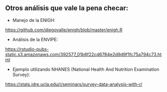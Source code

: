 ## Otros análisis que vale la pena checar: 

* Manejo de la ENIGH: 

https://github.com/diegovalle/enigh/blob/master/enigh.R 

* Análisis de la ENVIPE: 

https://rstudio-pubs-static.s3.amazonaws.com/392577_01b6f22cd6784e2d9d9f1fc75a794c73.html 

* Ejemplo utilizando NHANES (National Health And Nutrition Examination Survey): 

https://stats.idre.ucla.edu/r/seminars/survey-data-analysis-with-r/

